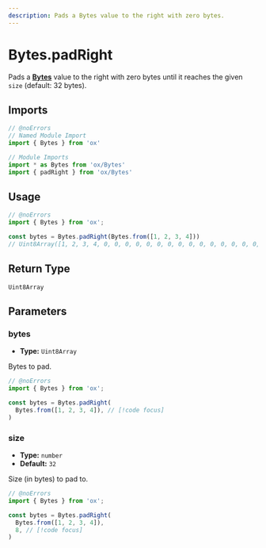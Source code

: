 ```yaml
---
description: Pads a Bytes value to the right with zero bytes.
---
```


# Bytes.padRight

Pads a **[Bytes](/api/bytes)** value to the right with zero bytes until it reaches the given `size` (default: 32 bytes).

## Imports

```ts twoslash
// @noErrors
// Named Module Import 
import { Bytes } from 'ox'

// Module Imports
import * as Bytes from 'ox/Bytes'
import { padRight } from 'ox/Bytes'
```

## Usage

```ts twoslash
// @noErrors
import { Bytes } from 'ox';

const bytes = Bytes.padRight(Bytes.from([1, 2, 3, 4]))
// Uint8Array([1, 2, 3, 4, 0, 0, 0, 0, 0, 0, 0, 0, 0, 0, 0, 0, 0, 0, 0, 0, 0, 0, 0, 0, 0, 0, 0, 0, 0, 0, 0, 0, 0, 0, 0, 0])
```

## Return Type

`Uint8Array`

## Parameters

### bytes

- **Type:** `Uint8Array`

Bytes to pad.

```ts twoslash
// @noErrors
import { Bytes } from 'ox';

const bytes = Bytes.padRight(
  Bytes.from([1, 2, 3, 4]), // [!code focus]
)
```

### size

- **Type:** `number`
- **Default:** `32`

Size (in bytes) to pad to.

```ts twoslash
// @noErrors
import { Bytes } from 'ox';

const bytes = Bytes.padRight(
  Bytes.from([1, 2, 3, 4]),
  8, // [!code focus]
)
```
